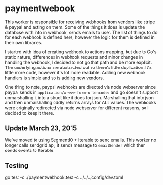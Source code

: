 # paymentwebook

This worker is responsible for receiving webhooks from vendors like stripe & paypal and acting on them. Some of the things it does is update the database with info in webhook, sends emails to user. The list of things to do for each webhook is defined here, however the logic for them is defined in their own libraries.

I started with idea of creating webhook to actions mapping, but due to Go's static nature, differences in webhook requests and minor changes in handling the webhook, I decided to not go that path and be more explicit. The underlying actions are abstracted out so there's little duplication. It's little more code, however it's lot more readable. Adding new webhook handlers is simple and so is adding new vendors.

One thing to note, paypal webhooks are directed via node webserver since paypal sends in `application/x-www-form-urlencoded` and go doesn't support unmarshalling it into a struct like it does for json. Marshalling that into json and then unmarshalling oddly returns arrays for ALL values. The webhooks were originally redirected via node webserver for different reasons, so I decided to keep it there.

## Update March 23, 2015

We've moved to using SegmentIO + Iterable to send emails. This worker no longer calls sendgrid api; it sends message to `emailSender` which then sends events to Iterable.

## Testing

go test -c
./paymentwebhook.test -c ../../../config/dev.toml
